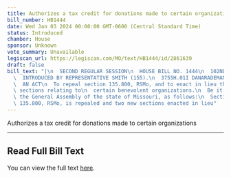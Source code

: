 ```yaml
---
title: Authorizes a tax credit for donations made to certain organizations
bill_number: HB1444
date: Wed Jan 03 2024 00:00:00 GMT-0600 (Central Standard Time)
status: Introduced
chamber: House
sponsor: Unknown
vote_summary: Unavailable
legiscan_url: https://legiscan.com/MO/text/HB1444/id/2861639
draft: false
bill_text: "|\n  SECOND REGULAR SESSION\n  HOUSE BILL NO. 1444\n  102ND GENERAL ASSEMBLY\n\
  \  INTRODUCED BY REPRESENTATIVE SMITH (155).\n  3755H.01I DANARADEMANMILLER,ChiefClerk\n\
  \  AN ACT\n  To repeal section 135.800, RSMo, and to enact in lieu thereof two new\
  \ sections relating to\n  certain benevolent organizations.\n  Be it enacted by\
  \ the General Assembly of the state of Missouri, as follows:\n  Section A. Section\
  \ 135.800, RSMo, is repealed and two new sections enacted in lieu"
---
```

Authorizes a tax credit for donations made to certain organizations

---

## Read Full Bill Text

You can view the full text [here](https://legiscan.com/MO/text/HB1444/id/2861639).
